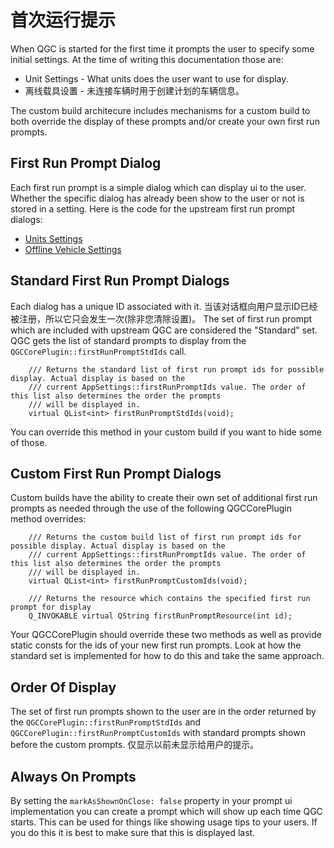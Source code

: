 # 首次运行提示

When QGC is started for the first time it prompts the user to specify some initial settings. At the time of writing this documentation those are:

- Unit Settings - What units does the user want to use for display.
- 离线载具设置 - 未连接车辆时用于创建计划的车辆信息。

The custom build architecure includes mechanisms for a custom build to both override the display of these prompts and/or create your own first run prompts.

## First Run Prompt Dialog

Each first run prompt is a simple dialog which can display ui to the user. Whether the specific dialog has already been show to the user or not is stored in a setting. Here is the code for the upstream first run prompt dialogs:

- [Units Settings](https://github.com/mavlink/qgroundcontrol/blob/master/src/UI/FirstRunPromptDialogs/UnitsFirstRunPrompt.qml)
- [Offline Vehicle Settings](https://github.com/mavlink/qgroundcontrol/blob/master/src/UI/FirstRunPromptDialogs/OfflineVehicleFirstRunPrompt.qml)

## Standard First Run Prompt Dialogs

Each dialog has a unique ID associated with it. 当该对话框向用户显示ID已经被注册，所以它只会发生一次(除非您清除设置)。 The set of first run prompt which are included with upstream QGC are considered the "Standard" set. QGC gets the list of standard prompts to display from the `QGCCorePlugin::firstRunPromptStdIds` call.

```
    /// Returns the standard list of first run prompt ids for possible display. Actual display is based on the
    /// current AppSettings::firstRunPromptIds value. The order of this list also determines the order the prompts
    /// will be displayed in.
    virtual QList<int> firstRunPromptStdIds(void);
```

You can override this method in your custom build if you want to hide some of those.

## Custom First Run Prompt Dialogs

Custom builds have the ability to create their own set of additional first run prompts as needed through the use of the following QGCCorePlugin method overrides:

```
    /// Returns the custom build list of first run prompt ids for possible display. Actual display is based on the
    /// current AppSettings::firstRunPromptIds value. The order of this list also determines the order the prompts
    /// will be displayed in.
    virtual QList<int> firstRunPromptCustomIds(void);
```

```
    /// Returns the resource which contains the specified first run prompt for display
    Q_INVOKABLE virtual QString firstRunPromptResource(int id);
```

Your QGCCorePlugin should override these two methods as well as provide static consts for the ids of your new first run prompts. Look at how the standard set is implemented for how to do this and take the same approach.

## Order Of Display

The set of first run prompts shown to the user are in the order returned by the `QGCCorePlugin::firstRunPromptStdIds` and `QGCCorePlugin::firstRunPromptCustomIds` with standard prompts shown before the custom prompts. 仅显示以前未显示给用户的提示。

## Always On Prompts

By setting the `markAsShownOnClose: false` property in your prompt ui implementation you can create a prompt which will show up each time QGC starts. This can be used for things like showing usage tips to your users. If you do this it is best to make sure that this is displayed last.
